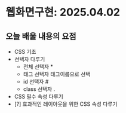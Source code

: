 # 웹화면구현: 2025.04.02

## 오늘 배울 내용의 요점
- CSS 기초
- 선택자 다루기
    - 전체 선택자  *
    - 태그 선택자  태그이름으로 선택
    - id 선택자  #
    - class 선택자  .
- CSS 필수 속성 다루기
- [?] 효과적인 레이아웃을 위한 CSS 속성 다루기
